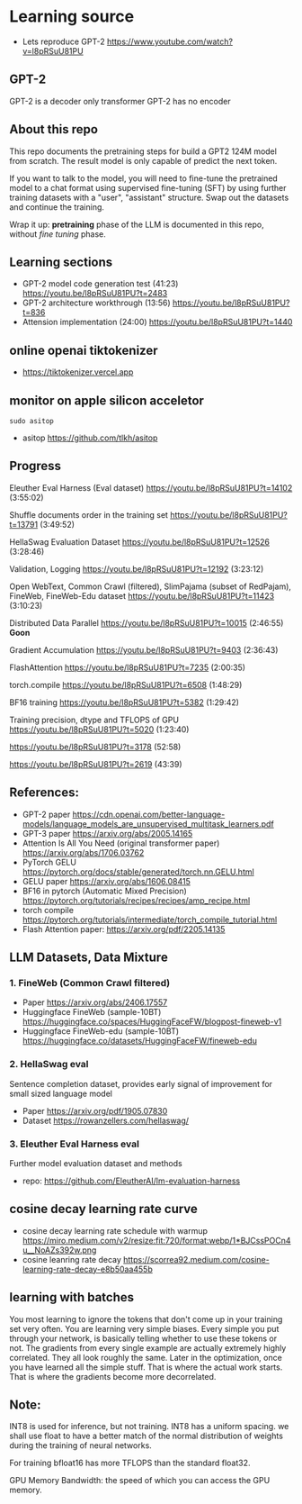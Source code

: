 # Learning source

* Lets reproduce GPT-2 https://www.youtube.com/watch?v=l8pRSuU81PU

## GPT-2

GPT-2 is a decoder only transformer
GPT-2 has no encoder

## About this repo
This repo documents the pretraining steps for build a GPT2 124M model from scratch.
The result model is only capable of predict the next token.

If you want to talk to the model, you will need to fine-tune the pretrained model to a chat format using supervised fine-tuning (SFT) by using further training datasets with a "user", "assistant" structure. Swap out the datasets and continue the training.

Wrap it up: **pretraining** phase of the LLM is documented in this repo, without *fine tuning* phase.

## Learning sections
* GPT-2 model code generation test (41:23) https://youtu.be/l8pRSuU81PU?t=2483
* GPT-2 architecture workthrough (13:56) https://youtu.be/l8pRSuU81PU?t=836
* Attension implementation (24:00) https://youtu.be/l8pRSuU81PU?t=1440

## online openai tiktokenizer
* https://tiktokenizer.vercel.app

## monitor on apple silicon acceletor
```shell
sudo asitop
```
* asitop https://github.com/tlkh/asitop

## Progress
Eleuther Eval Harness (Eval dataset)
https://youtu.be/l8pRSuU81PU?t=14102
(3:55:02)

Shuffle documents order in the training set
https://youtu.be/l8pRSuU81PU?t=13791
(3:49:52)

HellaSwag Evaluation Dataset
https://youtu.be/l8pRSuU81PU?t=12526
(3:28:46)

Validation, Logging
https://youtu.be/l8pRSuU81PU?t=12192
(3:23:12)

Open WebText, Common Crawl (filtered), SlimPajama (subset of RedPajam), FineWeb, FineWeb-Edu dataset
https://youtu.be/l8pRSuU81PU?t=11423
(3:10:23)

Distributed Data Parallel
https://youtu.be/l8pRSuU81PU?t=10015
(2:46:55)
**Goon**

Gradient Accumulation
https://youtu.be/l8pRSuU81PU?t=9403
(2:36:43)

FlashAttention
https://youtu.be/l8pRSuU81PU?t=7235
(2:00:35)

torch.compile
https://youtu.be/l8pRSuU81PU?t=6508
(1:48:29)

BF16 training
https://youtu.be/l8pRSuU81PU?t=5382
(1:29:42)

Training precision, dtype and TFLOPS of GPU
https://youtu.be/l8pRSuU81PU?t=5020
(1:23:40)

https://youtu.be/l8pRSuU81PU?t=3178
(52:58)

https://youtu.be/l8pRSuU81PU?t=2619
(43:39)

## References:
* GPT-2 paper https://cdn.openai.com/better-language-models/language_models_are_unsupervised_multitask_learners.pdf
* GPT-3 paper https://arxiv.org/abs/2005.14165
* Attention Is All You Need (original transformer paper) https://arxiv.org/abs/1706.03762
* PyTorch GELU https://pytorch.org/docs/stable/generated/torch.nn.GELU.html
* GELU paper https://arxiv.org/abs/1606.08415
* BF16 in pytorch (Automatic Mixed Precision) https://pytorch.org/tutorials/recipes/recipes/amp_recipe.html
* torch compile https://pytorch.org/tutorials/intermediate/torch_compile_tutorial.html
* Flash Attention paper: https://arxiv.org/pdf/2205.14135

## LLM Datasets, Data Mixture
### 1. FineWeb (Common Crawl filtered)
* Paper https://arxiv.org/abs/2406.17557
* Huggingface FineWeb (sample-10BT) https://huggingface.co/spaces/HuggingFaceFW/blogpost-fineweb-v1
* Huggingface FineWeb-edu (sample-10BT) https://huggingface.co/datasets/HuggingFaceFW/fineweb-edu

### 2. HellaSwag eval
Sentence completion dataset, provides early signal of improvement for small sized language model
* Paper https://arxiv.org/pdf/1905.07830
* Dataset https://rowanzellers.com/hellaswag/

### 3. Eleuther Eval Harness eval
Further model evaluation dataset and methods
* repo: https://github.com/EleutherAI/lm-evaluation-harness


## cosine decay learning rate curve
* cosine decay learning rate schedule with warmup https://miro.medium.com/v2/resize:fit:720/format:webp/1*BJCssPOCn4u__NoAZs392w.png
* cosine leanring rate decay https://scorrea92.medium.com/cosine-learning-rate-decay-e8b50aa455b

## learning with batches
You most learning to ignore the tokens that don't come up in your training set very often.
You are learning very simple biases. Every simple you put through your network, is basically telling whether to use these tokens or not.
The gradients from every single example are actually extremely highly correlated.
They all look roughly the same.
Later in the optimization, once you have learned all the simple stuff. 
That is where the actual work starts. That is where the gradients become more decorrelated.

## Note:
INT8 is used for inference, but not training. INT8 has a uniform spacing. we shall use float to have a better match of the normal distribution of weights during the training of neural networks.

For training bfloat16 has more TFLOPS than the standard float32.

GPU Memory Bandwidth: the speed of which you can access the GPU memory.